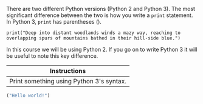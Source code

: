 There are two different Python versions (Python 2 and Python 3). The most significant difference between the two is how you write a `print` statement. In Python 3, `print` has parentheses ().

```print("Hello World!")
print("Deep into distant woodlands winds a mazy way, reaching to overlapping spurs of mountains bathed in their hill-side blue.")
```

In this course we will be using Python 2. If you go on to write Python 3 it will be useful to note this key difference.

Instructions  | 
------------  | 
Print something using Python 3's syntax.       |

```python    
("Hello world!") 
```
